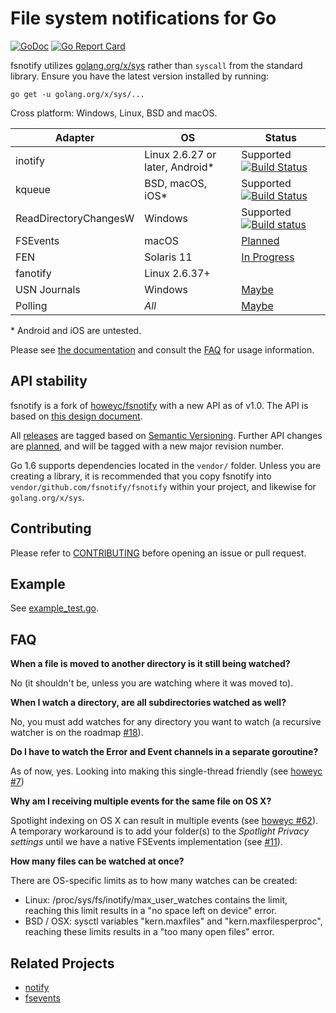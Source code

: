 # File system notifications for Go

[![GoDoc](https://godoc.org/github.com/fsnotify/fsnotify?status.svg)](https://godoc.org/github.com/fsnotify/fsnotify) [![Go Report Card](https://goreportcard.com/badge/github.com/fsnotify/fsnotify)](https://goreportcard.com/report/github.com/fsnotify/fsnotify)

fsnotify utilizes [golang.org/x/sys](https://godoc.org/golang.org/x/sys) rather than `syscall` from the standard library. Ensure you have the latest version installed by running:

```console
go get -u golang.org/x/sys/...
```

Cross platform: Windows, Linux, BSD and macOS.

| Adapter               | OS                               | Status                                                                                                                                                                                  |
| --------------------- | -------------------------------- | --------------------------------------------------------------------------------------------------------------------------------------------------------------------------------------- |
| inotify               | Linux 2.6.27 or later, Android\* | Supported [![Build Status](https://travis-ci.org/fsnotify/fsnotify.svg?branch=master)](https://travis-ci.org/fsnotify/fsnotify)                                                         |
| kqueue                | BSD, macOS, iOS\*                | Supported [![Build Status](https://travis-ci.org/fsnotify/fsnotify.svg?branch=master)](https://travis-ci.org/fsnotify/fsnotify)                                                         |
| ReadDirectoryChangesW | Windows                          | Supported [![Build status](https://ci.appveyor.com/api/projects/status/ivwjubaih4r0udeh/branch/master?svg=true)](https://ci.appveyor.com/project/NathanYoungman/fsnotify/branch/master) |
| FSEvents              | macOS                            | [Planned](https://github.com/fsnotify/fsnotify/issues/11)                                                                                                                               |
| FEN                   | Solaris 11                       | [In Progress](https://github.com/fsnotify/fsnotify/issues/12)                                                                                                                           |
| fanotify              | Linux 2.6.37+                    |                                                                                                                                                                                         |
| USN Journals          | Windows                          | [Maybe](https://github.com/fsnotify/fsnotify/issues/53)                                                                                                                                 |
| Polling               | _All_                            | [Maybe](https://github.com/fsnotify/fsnotify/issues/9)                                                                                                                                  |

\* Android and iOS are untested.

Please see [the documentation](https://godoc.org/github.com/fsnotify/fsnotify) and consult the [FAQ](#faq) for usage information.

## API stability

fsnotify is a fork of [howeyc/fsnotify](https://godoc.org/github.com/howeyc/fsnotify) with a new API as of v1.0. The API is based on [this design document](http://goo.gl/MrYxyA).

All [releases](https://github.com/fsnotify/fsnotify/releases) are tagged based on [Semantic Versioning](http://semver.org/). Further API changes are [planned](https://github.com/fsnotify/fsnotify/milestones), and will be tagged with a new major revision number.

Go 1.6 supports dependencies located in the `vendor/` folder. Unless you are creating a library, it is recommended that you copy fsnotify into `vendor/github.com/fsnotify/fsnotify` within your project, and likewise for `golang.org/x/sys`.

## Contributing

Please refer to [CONTRIBUTING][] before opening an issue or pull request.

## Example

See [example_test.go](https://github.com/fsnotify/fsnotify/blob/master/example_test.go).

## FAQ

**When a file is moved to another directory is it still being watched?**

No (it shouldn't be, unless you are watching where it was moved to).

**When I watch a directory, are all subdirectories watched as well?**

No, you must add watches for any directory you want to watch (a recursive watcher is on the roadmap [#18][]).

**Do I have to watch the Error and Event channels in a separate goroutine?**

As of now, yes. Looking into making this single-thread friendly (see [howeyc #7][#7])

**Why am I receiving multiple events for the same file on OS X?**

Spotlight indexing on OS X can result in multiple events (see [howeyc #62][#62]). A temporary workaround is to add your folder(s) to the _Spotlight Privacy settings_ until we have a native FSEvents implementation (see [#11][]).

**How many files can be watched at once?**

There are OS-specific limits as to how many watches can be created:

-   Linux: /proc/sys/fs/inotify/max_user_watches contains the limit, reaching this limit results in a "no space left on device" error.
-   BSD / OSX: sysctl variables "kern.maxfiles" and "kern.maxfilesperproc", reaching these limits results in a "too many open files" error.

[#62]: https://github.com/howeyc/fsnotify/issues/62
[#18]: https://github.com/fsnotify/fsnotify/issues/18
[#11]: https://github.com/fsnotify/fsnotify/issues/11
[#7]: https://github.com/howeyc/fsnotify/issues/7
[contributing]: https://github.com/fsnotify/fsnotify/blob/master/CONTRIBUTING.md

## Related Projects

-   [notify](https://github.com/rjeczalik/notify)
-   [fsevents](https://github.com/fsnotify/fsevents)
